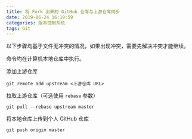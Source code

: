 ```yaml
---
title: 将 Fork 出来的 GitHub 仓库与上游仓库同步
date: 2019-06-24 16:19:59
categories: 版本控制系统
tags: Git
---
```

以下步骤均基于文件无冲突的情况，如果出现冲突，需要先解决冲突才能继续。

命令均在计算机本地仓库中执行。

添加上游仓库

```
git remote add upstream <上游仓库 URL>
```

拉取上游仓库（可选使用 `rebase` 参数）

```
git pull --rebase upstream master
```

将本地仓库上传到个人 GitHub 仓库

```
git push origin master
```
